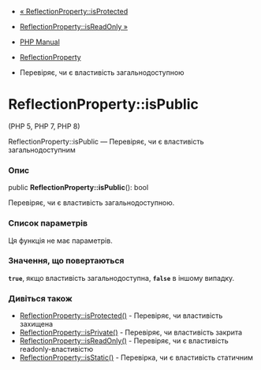 - [«
ReflectionProperty::isProtected](reflectionproperty.isprotected.md)
- [ReflectionProperty::isReadOnly
»](reflectionproperty.isreadonly.md)

- [PHP Manual](index.md)
- [ReflectionProperty](class.reflectionproperty.md)
- Перевіряє, чи є властивість загальнодоступною

# ReflectionProperty::isPublic

(PHP 5, PHP 7, PHP 8)

ReflectionProperty::isPublic — Перевіряє, чи є властивість
загальнодоступним

### Опис

public **ReflectionProperty::isPublic**(): bool

Перевіряє, чи є властивість загальнодоступною.

### Список параметрів

Ця функція не має параметрів.

### Значення, що повертаються

**`true`**, якщо властивість загальнодоступна, **`false`** в іншому випадку.

### Дивіться також

- [ReflectionProperty::isProtected()](reflectionproperty.isprotected.md) -
Перевіряє, чи властивість захищена
- [ReflectionProperty::isPrivate()](reflectionproperty.isprivate.md) -
Перевіряє, чи властивість закрита
- [ReflectionProperty::isReadOnly()](reflectionproperty.isreadonly.md) -
Перевіряє, чи є властивість readonly-властивістю
- [ReflectionProperty::isStatic()](reflectionproperty.isstatic.md) -
Перевірка, чи є властивість статичним
